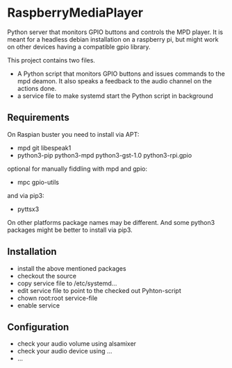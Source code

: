 # RaspberryMediaPlayer
Python server that monitors GPIO buttons and controls the MPD player. It is meant for a headless debian installation on a raspberry pi, but might work on other devices having a compatible gpio library.

This project contains two files. 
- A Python script that monitors GPIO buttons and issues commands to the mpd deamon. It also speaks a feedback to the audio channel on the actions done. 
- a service file to make systemd start the Python script in background

## Requirements
On Raspian buster you need to install via APT:
- mpd git libespeak1
- python3-pip python3-mpd python3-gst-1.0 python3-rpi.gpio

optional for manually fiddling with mpd and gpio:
- mpc gpio-utils

and via pip3:
- pyttsx3

On other platforms package names may be different. 
And some python3 packages might be better to install via pip3.

## Installation
- install the above mentioned packages
- checkout the source
- copy service file to /etc/systemd... 
- edit service file to point to the checked out Pyhton-script
- chown root:root service-file
- enable service

## Configuration
- check your audio volume using alsamixer
- check your audio device using ...
- ...

